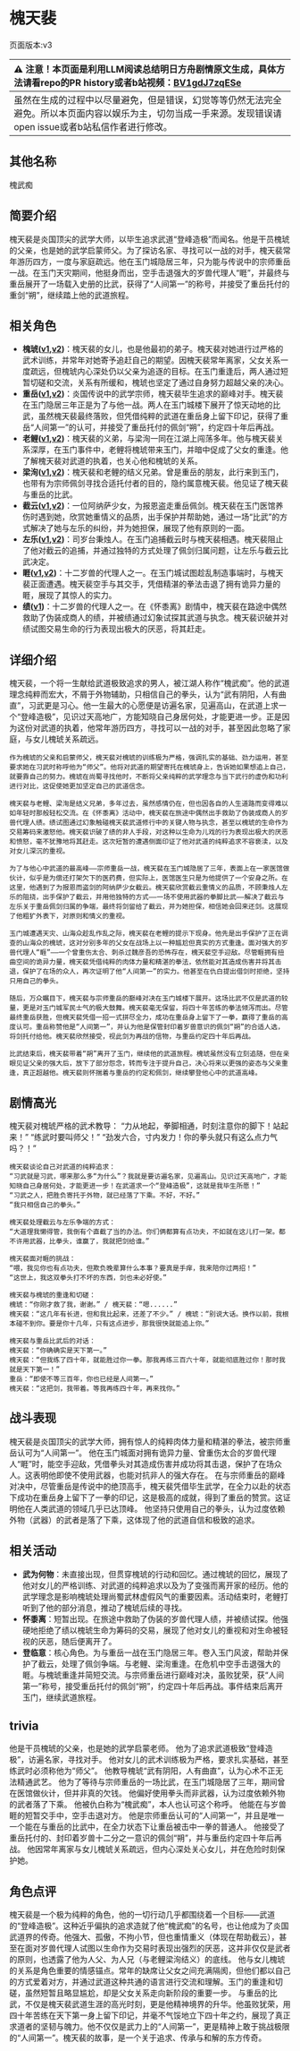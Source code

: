 # 槐天裴
页面版本:v3
 

| :warning: 注意！本页面是利用LLM阅读总结明日方舟剧情原文生成，具体方法请看repo的PR history或者b站视频：[BV1gdJ7zqESe](https://www.bilibili.com/video/BV1gdJ7zqESe/)         |
|:----------------------------|
| 虽然在生成的过程中以尽量避免，但是错误，幻觉等等仍然无法完全避免。所以本页面内容以娱乐为主，切勿当成一手来源。发现错误请open issue或者b站私信作者进行修改。|



## 其他名称
槐武痴
## 简要介绍
槐天裴是炎国顶尖的武学大师，以毕生追求武道“登峰造极”而闻名。他是干员槐琥的父亲，也是她的武学启蒙师父。为了探访名家、寻找可以一战的对手，槐天裴常年游历四方，一度与家庭疏远。他在玉门城隐居三年，只为能与传说中的宗师重岳一战。在玉门天灾期间，他挺身而出，空手击退强大的岁兽代理人“睚”，并最终与重岳展开了一场载入史册的比武，获得了“人间第一”的称号，并接受了重岳托付的重剑“朔”，继续踏上他的武道旅程。
## 相关角色
-   **槐琥([v1](../chars/char_243_waaifu.md),[v2](char_243_waaifu.md))**：槐天裴的女儿，也是他最初的弟子。槐天裴对她进行过严格的武术训练，并常年对她寄予追赶自己的期望。因槐天裴常年离家，父女关系一度疏远，但槐琥内心深处仍以父亲为追逐的目标。在玉门重逢后，两人通过短暂切磋和交流，关系有所缓和，槐琥也坚定了通过自身努力超越父亲的决心。
-   **重岳([v1](../chars/char_2024_chyue.md),[v2](char_2024_chyue.md))**：炎国传说中的武学宗师，槐天裴毕生追求的巅峰对手。槐天裴在玉门隐居三年正是为了与他一战。两人在玉门城楼下展开了惊天动地的比武，虽然槐天裴最终落败，但凭借纯粹的武道在重岳身上留下印记，获得了重岳“人间第一”的认可，并接受了重岳托付的佩剑“朔”，约定四十年后再战。
-   **老鲤([v1](../chars/char_322_lmlee.md),[v2](char_322_lmlee.md))**：槐天裴的义弟，与梁洵一同在江湖上闯荡多年。他与槐天裴关系深厚，在玉门事件中，老鲤将槐琥带来玉门，并暗中促成了父女的重逢。他了解槐天裴对武道的执着，也关心他和槐琥的关系。
-   **梁洵([v1](../chars/extended_char_liang_xun.md),[v2](extended_char_liang_xun.md))**：槐天裴和老鲤的结义兄弟。曾是重岳的朋友，此行来到玉门，也带有为宗师佩剑寻找合适托付者的目的，隐约属意槐天裴。他见证了槐天裴与重岳的比武。
-   **截云([v1](../chars/char_4078_bdhkgt.md),[v2](char_4078_bdhkgt.md))**：一位阿纳萨少女，为报恩盗走重岳佩剑。槐天裴在玉门医馆养伤时遇到她，欣赏她重情义的品质，出手保护并帮助她，通过一场“比武”的方式解决了她与左乐的纠纷，并为她担保，展现了他有原则的一面。
-   **左乐([v1](../chars/char_4121_zuole.md),[v2](char_4121_zuole.md))**：司岁台秉烛人。在玉门追捕截云时与槐天裴相遇。槐天裴阻止了他对截云的追捕，并通过独特的方式处理了佩剑归属问题，让左乐与截云比武决定。
-   **睚([v1](../chars/extended_char_ya.md),[v2](extended_char_ya.md))**：十二岁兽的代理人之一。在玉门城试图趁乱制造事端时，与槐天裴正面遭遇。槐天裴空手与其交手，凭借精湛的拳法击退了拥有诡异力量的睚，展现了其惊人的实力。
-   **绩([v1](../chars/extended_char_ji.md))**：十二岁兽的代理人之一。在《怀黍离》剧情中，槐天裴在路途中偶然救助了伪装成商人的绩，并被绩通过幻象试探其武道与执念。槐天裴识破并对绩试图交易生命的行为表现出极大的厌恶，将其赶走。
## 详细介绍
槐天裴，一个将一生献给武道极致追求的男人，被江湖人称作“槐武痴”。他的武道理念纯粹而宏大，不屑于外物辅助，只相信自己的拳头，认为“武有阴阳，人有曲直”，习武更是习心。他一生最大的心愿便是访遍名家，见遍高山，在武道上求一个“登峰造极”，见识过天高地广，方能知晓自己身居何处，才能更进一步。正是因为这份对武道的执着，他常年游历四方，寻找可以一战的对手，甚至因此忽略了家庭，与女儿槐琥关系疏远。

    作为槐琥的父亲和启蒙师父，槐天裴对槐琥的训练极为严格，强调扎实的基础、劲力运用，甚至要求她在习武时称呼他为“师父”。他将对武道的期望寄托在槐琥身上，告诉她如果想追上自己，就要靠自己的努力。槐琥在尚蜀寻找他时，不断将父亲纯粹的武学理念与当下武行的虚伪和功利进行对比，这促使她更加坚定自己的武道信念。

    槐天裴与老鲤、梁洵是结义兄弟，多年过去，虽然感情仍在，但也因各自的人生道路而变得难以如年轻时那般轻松交流。在《怀黍离》活动中，槐天裴在旅途中偶然出手救助了伪装成商人的岁兽代理人绩。绩试图通过幻象触碰槐天裴武道修行中的关键人物与执念，甚至以槐琥的生命作为交易筹码来激怒他。槐天裴识破了绩的非人手段，对这种以生命为儿戏的行为表现出极大的厌恶和愤怒，毫不犹豫地将其赶走。这次短暂的遭遇侧面印证了他对武道的纯粹追求不容亵渎，以及对女儿深沉的重视。

    为了与他心中武道的最高峰——宗师重岳一战，槐天裴在玉门城隐居了三年，表面上在一家医馆做伙计，似乎是为偿还打架欠下的医药费，但实际上，医馆医生只是为他提供了一个安身之所。在这里，他遇到了为报恩而盗剑的阿纳萨少女截云。槐天裴欣赏截云重情义的品质，不顾秉烛人左乐的阻挠，出手保护了截云，并用他独特的方式——一场不使用武器的拳脚比武——解决了截云与左乐关于重岳佩剑归属的争端，最终将剑留给了截云，并为她担保，相信她会回来还剑。这展现了他粗犷外表下，对原则和情义的重视。

    玉门城遭遇天灾、山海众趁乱作乱之际，槐天裴在老鲤的提示下现身。他先是出手保护了正在调查的山海众的槐琥，这对分别多年的父女在战场上以一种尴尬但真实的方式重逢。面对强大的岁兽代理人“睚”——一个曾重伤太合、刺杀过魏彦吾的恐怖存在，槐天裴空手迎敌。尽管睚拥有扭曲空间的诡异力量，槐天裴凭借纯粹的肉体力量和精湛的拳法，依然能对其造成伤害并将其击退，保护了在场的众人，再次证明了他“人间第一”的实力。他甚至在仇白提出借剑时拒绝，坚持只用自己的拳头。

    随后，万众瞩目下，槐天裴与宗师重岳的巅峰对决在玉门城楼下展开。这场比武不仅是武道的较量，更是对玉门城军民士气的极大鼓舞。槐天裴毫无保留，将四十年苦练的拳法倾泻而出。尽管最终重岳获胜，但槐天裴凭借一招一式拼尽全力，成功在重岳身上留下了一拳，赢得了重岳的高度认可。重岳称赞他是“人间第一”，并认为他是保管封印着岁兽意识的佩剑“朔”的合适人选，将剑托付给他。槐天裴欣然接受，视此剑为再战的信物，与重岳约定四十年后再战。

    比武结束后，槐天裴带着“朔”离开了玉门，继续他的武道旅程。槐琥虽然没有立刻追随，但在亲眼见证父亲的强大后，放下了部分怨念，转而专注于提升自己，决心将来以更强的姿态与父亲重逢，真正超越他。槐天裴则怀揣着与重岳的约定和佩剑，继续攀登他心中的武道高峰。
## 剧情高光
槐天裴对槐琥严格的武术教导：
    “力从地起，拳脚相通，时刻注意你的脚下！站起来！”
    “练武时要叫师父！”
    “劲发六合，寸内发力！你的拳头就只有这么点力气吗？！”

    槐天裴谈论自己对武道的纯粹追求：
    “习武就是习武，哪来那么多“为什么”？我就是要访遍名家，见遍高山。见识过天高地广，才能知晓自己身居何处，才能更进一步！在武道求一个“登峰造极”，这就是我毕生所愿！”
    “习武之人，把胜负寄托于外物，就已经落了下乘。不好，不好。”
    “我只相信自己的拳头。”

    槐天裴处理截云与左乐争端的方式：
    “大道理我懒得管，我倒有个直截了当的办法。你们俩都算有点功夫，不如就在这儿打一架。都不许用武器，比拳头，谁赢了，我就把剑给谁。”

    槐天裴面对睚的挑战：
    “喂，我见你也有点功夫，但欺负晚辈算什么本事？要真是手痒，我来陪你过两招！”
    “这世上，我这双拳头打不坏的东西，剑也未必好使。”

    槐天裴与槐琥的重逢和切磋：
    槐琥：“你刚才救了我，谢谢。” / 槐天裴：“嗯......”
    槐天裴：“这几年有长进，但和我比起来，还差了不少。” / 槐琥：“别说大话。换作以前，我根本碰不到你。要是你十几年，只有这点进步，那我很快就能追上你。”

    槐天裴与重岳比武后的对话：
    槐天裴：“你确确实是天下第一。”
    槐天裴：“但我练了四十年，就能胜过你一拳。那我再练三百六十年，就能彻底胜过你！那时我就是天下第一！”
    重岳：“即使不等三百年，你也已经是人间第一。”
    槐天裴：“这把剑，我带着。等我再练四十年，再来找你。”
## 战斗表现
槐天裴是炎国顶尖的武学大师，拥有惊人的纯粹肉体力量和精湛的拳法，被宗师重岳认可为“人间第一”。
    他在玉门城面对拥有诡异力量、曾重伤太合的岁兽代理人“睚”时，能空手迎敌，凭借拳头对其造成伤害并成功将其击退，保护了在场众人。这表明他即使不使用武器，也能对抗非人的强大存在。
    在与宗师重岳的巅峰对决中，尽管重岳是传说中的绝顶高手，槐天裴凭借毕生武学，在全力以赴的状态下成功在重岳身上留下了一拳的印记，这是极高的成就，得到了重岳的赞赏。这证明他在人类武道的领域几乎已达顶峰。
    他坚持只使用自己的拳头，认为过度依赖外物（武器）的武者是落了下乘，这体现了他的武道自信和极致的追求。
## 相关活动
-   **武为何物**：未直接出现，但贯穿槐琥的行动和回忆。通过槐琥的回忆，展现了他对女儿的严格训练、对武道的纯粹追求以及为了变强而离开家的经历。他的武学理念是影响槐琥处理尚蜀武林虚假风气的重要因素。活动结束时，老鲤打听到了他的部分消息，推动了槐琥后续的寻找。
-   **怀黍离**：短暂出现。在旅途中救助了伪装的岁兽代理人绩，并被绩试探。他强硬地拒绝了绩以槐琥生命为筹码的交易，展现了他对女儿的重视和对生命被轻视的厌恶，随后便离开了。
-   **登临意**：核心角色。为与重岳一战在玉门隐居三年。卷入玉门风波，帮助并保护了截云，处理了佩剑争端。与老鲤、梁洵重逢。在危机中空手击退强大的睚。与槐琥重逢并简短交流。与宗师重岳进行巅峰对决，虽败犹荣，获“人间第一”称号，接受重岳托付的佩剑“朔”，约定四十年后再战。事件结束后离开玉门，继续武道旅程。
## trivia
他是干员槐琥的父亲，也是她的武学启蒙老师。
    他为了追求武道极致“登峰造极”，访遍名家，寻找对手。
    他对女儿的武术训练极为严格，要求扎实基础，甚至练武时必须称他为“师父”。
    他教导槐琥“武有阴阳，人有曲直”，认为心术不正无法精通武艺。
    他为了等待与宗师重岳的一场比武，在玉门城隐居了三年，期间曾在医馆做伙计，但并非真的欠钱。
    他偏好使用拳头而非武器，认为过度依赖外物的武者落了下乘。
    他被仇白称为“槐武痴”，本人也认可这个称呼。
    他能在与岁兽睚的短暂交手中，空手击退对方。
    他是宗师重岳认可的“人间第一”，并且是唯一一个能在与重岳的比武中，在全力状态下让重岳被击中一拳的普通人。
    他接受了重岳托付的、封印着岁兽十二分之一意识的佩剑“朔”，并与重岳约定四十年后再战。
    他因常年离家与女儿槐琥关系疏远，但内心深处关心女儿，并在危险时刻保护她。
## 角色点评
槐天裴是一个极为纯粹的角色，他的一切行动几乎都围绕着一个目标——武道的“登峰造极”。这种近乎偏执的追求造就了他“槐武痴”的名号，也让他成为了炎国武道界的传奇。他强大、孤傲，不拘小节，但也重情重义（体现在帮助截云），甚至在面对岁兽代理人试图以生命作为交易时表现出强烈的厌恶，这并非仅仅是武者的原则，也透露了他为人父、为人兄（与老鲤梁洵结义）的底线。
    他与女儿槐琥的关系是角色重要的情感锚点。常年的缺席让父女之间充满隔阂，但他们都以自己的方式爱着对方，并通过武道这种共通的语言进行交流和理解。玉门的重逢和切磋，虽然短暂且略显尴尬，却是父女关系走向新阶段的重要一步。
    与重岳的比武，不仅是槐天裴武道生涯的高光时刻，更是他精神境界的升华。他虽败犹荣，用四十年苦练在天下第一身上留下印记，并毫不气馁地立下四十年之约，展现了真正求道者的坚韧与魄力。他不仅仅是武力上的“人间第一”，更是精神上敢于挑战极限的“人间第一”。槐天裴的故事，是一个关于追求、传承与和解的东方传奇。